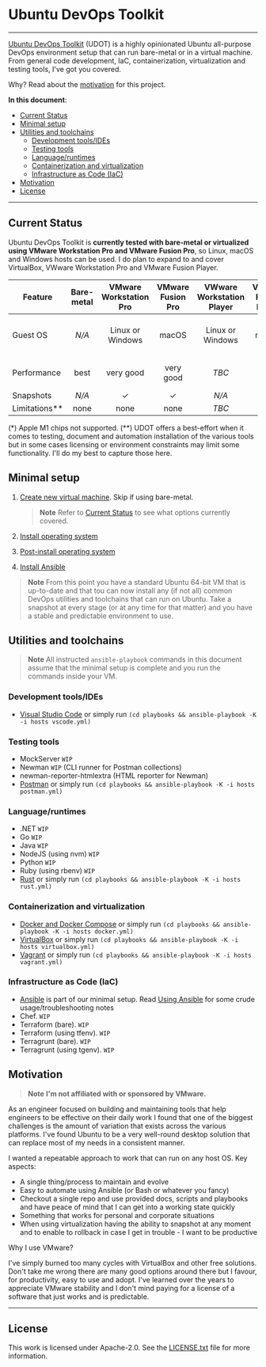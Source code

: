 # Ubuntu DevOps Toolkit

---

[Ubuntu DevOps Toolkit](https://github.com/ruionwriting/ubuntu-dev-ops-toolkit) (UDOT) is a highly opinionated Ubuntu all-purpose DevOps environment setup that can run bare-metal or in a virtual machine. From general code development, IaC, containerization, virtualization and testing tools, I've got you covered.

Why? Read about the [motivation](#motivation) for this project.

**In this document**:

- [Current Status](#current-status)
- [Minimal setup](#minimal-setup)
- [Utilities and toolchains](#utilities-and-toolchains)
  - [Development tools/IDEs](#development-toolsides)
  - [Testing tools](#testing-tools)
  - [Language/runtimes](#languageruntimes)
  - [Containerization and virtualization](#containerization-and-virtualization)
  - [Infrastructure as Code (IaC)](#infrastructure-as-code-iac)
- [Motivation](#motivation)
- [License](#license)

---

## Current Status

Ubuntu DevOps Toolkit is **currently tested with bare-metal or virtualized using VMware Workstation Pro and VMware Fusion Pro**, so Linux, macOS and Windows hosts can be used. I do plan to expand to and cover VirtualBox, VWware Workstation Pro and VMware Fusion Player.

Feature|Bare-metal|VMware Workstation Pro|VMware Fusion Pro|VWware Workstation Player|VMware Fusion Player|VirtualBox
-|:-:|:-:|:-:|:-:|:-:|:-:
Guest OS|_N/A_|Linux or Windows|macOS|Linux or Windows|macOS|Linux, macOS\* or Windows
Performance|best|very good|very good|_TBC_|_TBC_|good, for most things
Snapshots|_N/A_|&#10003;|&#10003;|_N/A_|_N/A_|&#10003;
Limitations\*\*|none|none|none|_TBC_|_TBC_|_TBC_

(\*) Apple M1 chips not supported.
(\*\*) UDOT offers a best-effort when it comes to testing, document and automation installation of the various tools but in some cases licensing or environment constraints may limit some functionality. I'll do my best to capture those here.

## Minimal setup

1. [Create new virtual machine](./docs/create-new-virtual-machine.md). Skip if using bare-metal.

   > **Note**
   > Refer to [Current Status](#current-status) to see what options currently covered.

1. [Install operating system](./docs/install-operating-system.md)
1. [Post-install operating system](./docs//post-install-operating-system.md)
1. [Install Ansible](./docs/install-ansible.md)

> **Note**
> From this point you have a standard Ubuntu 64-bit VM that is up-to-date and that tou can now install any (if not all) common DevOps utilities and toolchains that can run on Ubuntu. Take a snapshot at every stage (or at any time for that matter) and you have a stable and predictable environment to use.

## Utilities and toolchains

> **Note**
> All instructed `ansible-playbook` commands in this document assume that the minimal setup is complete and you run the commands inside your VM.

### Development tools/IDEs

- [Visual Studio Code](./docs/install-vscode.md) or simply run `(cd playbooks && ansible-playbook -K -i hosts vscode.yml)`

### Testing tools

- MockServer `WIP`
- Newman `WIP` (CLI runner for Postman collections)
- newman-reporter-htmlextra (HTML reporter for Newman)
- [Postman](./docs/install-postman.md) or simply run `(cd playbooks && ansible-playbook -K -i hosts postman.yml)`

### Language/runtimes

- .NET `WIP`
- Go `WIP`
- Java `WIP`
- NodeJS (using nvm) `WIP`
- Python `WIP`
- Ruby (using rbenv) `WIP`
- [Rust](./docs/install-rust.md) or simply run `(cd playbooks && ansible-playbook -K -i hosts rust.yml)`

### Containerization and virtualization

- [Docker and Docker Compose](./docs/install-docker.md) or simply run `(cd playbooks && ansible-playbook -K -i hosts docker.yml)`
- [VirtualBox](.docs/../docs/install-virtualbox.md) or simply run `(cd playbooks && ansible-playbook -K -i hosts virtualbox.yml)`
- [Vagrant](.docs/../docs/install-vagrant.md) or simply run `(cd playbooks && ansible-playbook -K -i hosts vagrant.yml)`

### Infrastructure as Code (IaC)

- [Ansible](./docs/install-ansible.md) is part of our minimal setup. Read [Using Ansible](./docs/using-ansible.md) for some crude usage/troubleshooting notes
- Chef. `WIP`
- Terraform (bare). `WIP`
- Terraform (using tfenv). `WIP`
- Terragrunt (bare). `WIP`
- Terragrunt (using tgenv). `WIP`

## Motivation

> **Note**
> **I'm not affiliated with or sponsored by VMware.**

As an engineer focused on building and maintaining tools that help engineers to be effective on their daily work I found that one of the biggest challenges is the amount of variation that exists across the various platforms. I've found Ubuntu to be a very well-round desktop solution that can replace most of my needs in a consistent manner.

I wanted a repeatable approach to work that can run on any host OS. Key aspects:

- A single thing/process to maintain and evolve
- Easy to automate using Ansible (or Bash or whatever you fancy)
- Checkout a single repo and use provided docs, scripts and playbooks and have peace of mind that I can get into a working state quickly
- Something that works for personal and corporate situations
- When using virtualization having the ability to snapshot at any moment and to enable to rollback in case I get in trouble - I want to be productive

Why I use VMware?

I've simply burned too many cycles with VirtualBox and other free solutions. Don't take me wrong there are many good options around there but I favour, for productivity, easy to use and adopt. I've learned over the years to appreciate VMware stability and I don't mind paying for a license of a software that just works and is predictable.

---

## License

This work is licensed under Apache-2.0. See the [LICENSE.txt](LICENSE.txt) file for more information.
